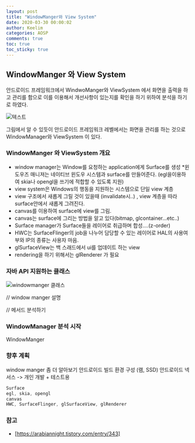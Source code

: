 ```yaml
---
layout: post
title: "WindowManger와 View System"
date: 2020-03-30 00:00:02
author: Keelim
categories: AOSP
comments: true
toc: true
toc_sticky: true
---
```


## WindowManger 와 View System

안드로이드 프레임워크에서 WindwoManger와 ViewSystem 에서 화면을 출력을 하고 관리를 함으로 이를 이용해서 개선사항이 있는지를 확인을 하기 위하여 분석을 하기로 하였다.

![텍스트](https://source.android.com/images/android_framework_details.png)

그림에서 알 수 있듯이 안드로이드 프레임워크 레벨에서는 화면을 관리를 하는 것으로 WindowManager와 ViewSystem 이 있다.

### WindowManger 와 ViewSystem 개요

- window manager는 Window를 요청하는 application에게 Surface를 생성
*윈도우즈 매니져는 네이티브 윈도우 시스템과 surface를 만들어준다. (egl을이용하여 skia나 opengl을 쓰기에 적합할 수 있도록 지원)
- view system은 Windows의 행동을 지원하는 시스템으로 단일 view 계층
- view 구조에서 새롭게 그릴 것이 있을때 (invalidate시..) , view 계층을 따라 surface안에서 새롭게 그려진다.
- canvas를 이용하여 surface에 view를 그림.
- canvas는 surface에 그리는 방법을 알고 있다(bitmap, glcontainer...etc..)
- Surface manager가 Surface들을 레이어로 취급하며 합성....(z-order)
- HWC는 SurfaceFlinger의 job을 나누어 담당할 수 있는 레이어로 HAL의 사용여부와 IP의 종류는 사용자 마음.
- glSurfaceView는 백 스래드에서 ui를 업데이트 하는 view
- rendering을 하기 위해서는 glRenderer 가 필요

### 자바 API 지원하는 클래스

![windowmanger 클래스](/assets/windowmanger.png)

// window manger 설명


// 메서드 분석하기

### WindowManager 분석 시작
WindowManger 


### 향후 계획

window manger 좀 더 알아보기
안드로이드 빌드 환경 구성 (램, SSD)
안드로이드 넥서스 -> 개인 개발 + 테스트용

```java
Surface
egl, skia, opengl
canvas
HWC, SurfaceFlinger, glSurfaceView, glRenderer
```

### 참고

- [https://arabiannight.tistory.com/entry/343]
